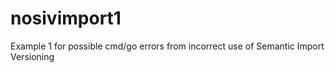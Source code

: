 # nosivimport1
Example 1 for possible cmd/go errors from incorrect use of Semantic Import Versioning
